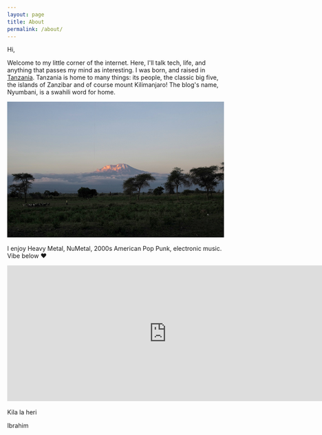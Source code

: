 ```yaml
---
layout: page
title: About
permalink: /about/
---
```


Hi,

  Welcome to my little corner of the internet. Here, I'll talk tech,
life, and anything that passes my mind as interesting. I was born, and
raised in [Tanzania](https://en.wikipedia.org/wiki/Tanzania). Tanzania is home
to many things: its people, the classic big five, the islands of Zanzibar and of course mount
Kilimanjaro! The blog's name,
Nyumbani, is a swahili word for home.

<img class="img-about" src="/assets/kilimanjaro.jpg" height=315 width=740 />

I enjoy Heavy Metal, NuMetal, 2000s American Pop Punk, electronic music. Vibe
below &#10084;&#65039;
<iframe class="img-about" width="740" height="315"
src="https://www.youtube.com/embed/dKXpEa6g8kY?si=PvShcXNrf7V5I20T"
title="YouTube video player" frameborder="0" allow="accelerometer; autoplay;
clipboard-write; encrypted-media; gyroscope; picture-in-picture; web-share"
referrerpolicy="strict-origin-when-cross-origin" allowfullscreen></iframe>

Kila la heri

Ibrahim

